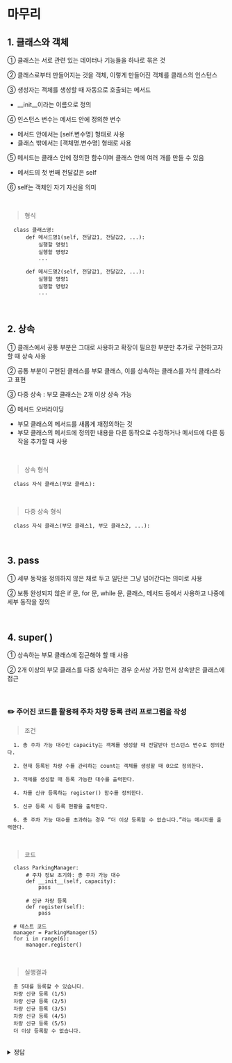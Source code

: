 # 마무리
## 1. 클래스와 객체

① 클래스는 서로 관련 있는 데이터나 기능들을 하나로 묶은 것

② 클래스로부터 만들어지는 것을 객체, 이렇게 만들어진 객체를 클래스의 인스턴스

③ 생성자는 객체를 생성할 때 자동으로 호출되는 메서드
  - __init__이라는 이름으로 정의

④ 인스턴스 변수는 메서드 안에 정의한 변수
  - 메서드 안에서는 [self.변수명] 형태로 사용
  - 클래스 밖에서는 [객체명.변수명] 형태로 사용

⑤ 메서드는 클래스 안에 정의한 함수이며 클래스 안에 여러 개를 만들 수 있음
  - 메서드의 첫 번째 전달값은 self

⑥ self는 객체인 자기 자신을 의미

<br>

> 형식
```
  class 클래스명:
      def 메서드명1(self, 전달값1, 전달값2, ...):
          실행할 명령1
          실행할 명령2
          ...
  
      def 메서드명2(self, 전달값1, 전달값2, ...):
          실행할 명령1
          실행할 명령2
          ...
```

<br>

## 2. 상속

① 클래스에서 공통 부분은 그대로 사용하고 확장이 필요한 부분만 추가로 구현하고자 할 때 상속 사용

② 공통 부분이 구현된 클래스를 부모 클래스, 이를 상속하는 클래스를 자식 클래스라고 표현

③ 다중 상속 : 부모 클래스는 2개 이상 상속 가능

④ 메서드 오버라이딩
  - 부모 클래스의 메서드를 새롭게 재정의하는 것
  - 부모 클래스의 메서드에 정의한 내용을 다른 동작으로 수정하거나 메서드에 다른 동작을 추가할 때 사용

<br>

> 상속 형식
```
  class 자식 클래스(부모 클래스):
```

<br>

> 다중 상속 형식
```
  class 자식 클래스(부모 클래스1, 부모 클래스2, ...):
```

<br>

## 3. pass

① 세부 동작을 정의하지 않은 채로 두고 일단은 그냥 넘어간다는 의미로 사용

② 보통 완성되지 않은 if 문, for 문, while 문, 클래스, 메서드 등에서 사용하고 나중에 세부 동작을 정의

<br>

## 4. super( )

① 상속하는 부모 클래스에 접근해야 할 때 사용

② 2개 이상의 부모 클래스를 다중 상속하는 경우 순서상 가장 먼저 상속받은 클래스에 접근

<br>

### ✏️ 주어진 코드를 활용해 주차 차량 등록 관리 프로그램을 작성
> 조건
```
  1. 총 주차 가능 대수인 capacity는 객체를 생성할 때 전달받아 인스턴스 변수로 정의한다.
  
  2. 현재 등록된 차량 수를 관리하는 count는 객체를 생성할 때 0으로 정의한다.
  
  3. 객체를 생성할 때 등록 가능한 대수를 출력한다.
  
  4. 차를 신규 등록하는 register() 함수를 정의한다.
  
  5. 신규 등록 시 등록 현황을 출력한다.
  
  6. 총 주차 가능 대수를 초과하는 경우 “더 이상 등록할 수 없습니다.”라는 메시지를 출력한다.
```

<br>

> 코드
```
  class ParkingManager:
      # 주차 정보 초기화: 총 주차 가능 대수
      def __init__(self, capacity):
          pass
  
      # 신규 차량 등록
      def register(self):
          pass
  
  # 테스트 코드
  manager = ParkingManager(5)
  for i in range(6):
      manager.register()
```

<br>

> 실행결과
```
  총 5대를 등록할 수 있습니다.
  차량 신규 등록 (1/5)
  차량 신규 등록 (2/5)
  차량 신규 등록 (3/5)
  차량 신규 등록 (4/5)
  차량 신규 등록 (5/5)
  더 이상 등록할 수 없습니다.
```

<br>

<details>
  <summary>정답</summary>

<br>

```
  class ParkingManager:
      # 주차 정보 초기화: 총 주차 가능 대수
      def __init__(self, capacity):
          self.capacity = capacity # 총 주차 가능 대수
          self.count = 0 # 현재 등록된 차량 수
          print(f"총 {capacity}대를 등록할 수 있습니다.")
      # 신규 차량 등록
      def register(self):
          if self.count >= self.capacity:
              print("더 이상 등록할 수 없습니다.")
              return
          self.count += 1
          print(f"차량 신규 등록 ({self.count}/{self.capacity})")
  # 테스트 코드
  manager = ParkingManager(5)
  for i in range(6):
      manager.register()
```

</details>

<br>
